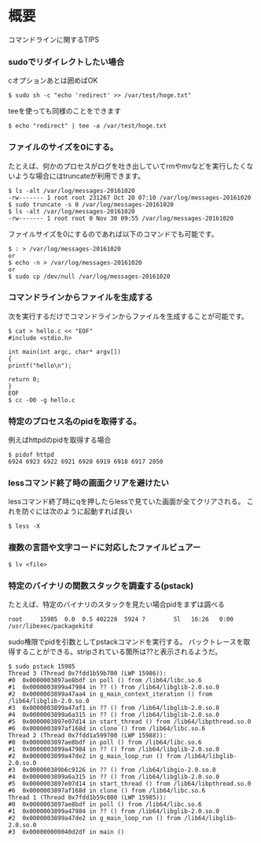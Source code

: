 # 概要
コマンドラインに関するTIPS

### sudoでリダイレクトしたい場合
cオプションあとは囲めばOK
```
$ sudo sh -c "echo 'redirect' >> /var/test/hoge.txt"
```

teeを使っても同様のことをできます
```
$ echo "redirect" | tee -a /var/test/hoge.txt
```


### ファイルのサイズを0にする。
たとえば、何かのプロセスがログを吐き出していてrmやmvなどを実行したくないような場合にはtruncateが利用できます。
```
$ ls -alt /var/log/messages-20161020 
-rw------- 1 root root 231267 Oct 20 07:10 /var/log/messages-20161020
$ sudo truncate -s 0 /var/log/messages-20161020 
$ ls -alt /var/log/messages-20161020 
-rw------- 1 root root 0 Nov 30 09:55 /var/log/messages-20161020
```

ファイルサイズを0にするのであれば以下のコマンドでも可能です。
```
$ : > /var/log/messages-20161020
or
$ echo -n > /var/log/messages-20161020
or
$ sudo cp /dev/null /var/log/messages-20161020
```

### コマンドラインからファイルを生成する
次を実行するだけでコマンドラインからファイルを生成することが可能です。
```
$ cat > hello.c << "EOF"
#include <stdio.h>

int main(int argc, char* argv[])
{
printf("hello\n");

return 0;
}
EOF
$ cc -O0 -g hello.c
```

### 特定のプロセス名のpidを取得する。
例えばhttpdのpidを取得する場合

```
$ pidof httpd
6924 6923 6922 6921 6920 6919 6918 6917 2050
```

### lessコマンド終了時の画面クリアを避けたい
lessコマンド終了時にqを押したらlessで見ていた画面が全てクリアされる。 これを防ぐには次のように起動すれば良い
```
$ less -X
```

### 複数の言語や文字コードに対応したファイルビュアー  
```
$ lv <file>
```

### 特定のバイナリの関数スタックを調査する(pstack)

たとえば、特定のバイナリのスタックを見たい場合pidをまずは調べる
```
root     15985  0.0  0.5 402228  5924 ?        Sl   16:26   0:00 /usr/libexec/packagekitd
```

sudo権限でpidを引数としてpstackコマンドを実行する。
バックトレースを取得することができる。stripされている箇所は??と表示されるようだ。
```
$ sudo pstack 15985
Thread 3 (Thread 0x7fdd1b59b700 (LWP 15986)):
#0  0x0000003897ae8bdf in poll () from /lib64/libc.so.6
#1  0x0000003899a47984 in ?? () from /lib64/libglib-2.0.so.0
#2  0x0000003899a47aa4 in g_main_context_iteration () from /lib64/libglib-2.0.so.0
#3  0x0000003899a47af1 in ?? () from /lib64/libglib-2.0.so.0
#4  0x0000003899a6a315 in ?? () from /lib64/libglib-2.0.so.0
#5  0x0000003897e07d14 in start_thread () from /lib64/libpthread.so.0
#6  0x0000003897af168d in clone () from /lib64/libc.so.6
Thread 2 (Thread 0x7fdd1a599700 (LWP 15988)):
#0  0x0000003897ae8bdf in poll () from /lib64/libc.so.6
#1  0x0000003899a47984 in ?? () from /lib64/libglib-2.0.so.0
#2  0x0000003899a47de2 in g_main_loop_run () from /lib64/libglib-2.0.so.0
#3  0x000000389b6c9126 in ?? () from /lib64/libgio-2.0.so.0
#4  0x0000003899a6a315 in ?? () from /lib64/libglib-2.0.so.0
#5  0x0000003897e07d14 in start_thread () from /lib64/libpthread.so.0
#6  0x0000003897af168d in clone () from /lib64/libc.so.6
Thread 1 (Thread 0x7fdd1b59c800 (LWP 15985)):
#0  0x0000003897ae8bdf in poll () from /lib64/libc.so.6
#1  0x0000003899a47984 in ?? () from /lib64/libglib-2.0.so.0
#2  0x0000003899a47de2 in g_main_loop_run () from /lib64/libglib-2.0.so.0
#3  0x000000000040d2df in main ()
```
